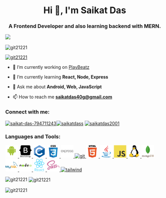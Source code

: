 <h1 align="center">Hi 👋, I'm Saikat Das</h1>
<h3 align="center">A Frontend Developer and also learning backend with MERN.</h3>
<img align=”right” width=400 src=”https://media.tenor.com/qJ5evVs-_uUAAAAC/coding.gif”>
<p align="left"> <img src="https://komarev.com/ghpvc/?username=git21221&label=Profile%20views&color=0e75b6&style=flat" alt="git21221" /> </p>

<p align="left"> <a href="https://github.com/ryo-ma/github-profile-trophy"><img src="https://github-profile-trophy.vercel.app/?username=git21221" alt="git21221" /></a> </p>

- 🔭 I’m currently working on [PlayBeatz](https://github.com/Git21221/PlayBeatz)

- 🌱 I’m currently learning **React, Node, Express**

- 💬 Ask me about **Android, Web, JavaScript**

- 📫 How to reach me **saikatdas40g@gmail.com**

<h3 align="left">Connect with me:</h3>
<p align="left">
<a href="https://linkedin.com/in/saikat-das-794711243" target="blank"><img align="center" src="https://blog.waalaxy.com/wp-content/uploads/2021/01/LinkedIn-Symbole-768x432.png" alt="saikat-das-794711243" height="30" width="55" /></a><a href="https://www.leetcode.com/saikatdass" target="blank"><img align="center" src="https://scontent.fccu2-3.fna.fbcdn.net/v/t39.30808-6/305317853_616467910000160_3824851731065368025_n.png?_nc_cat=100&ccb=1-7&_nc_sid=09cbfe&_nc_aid=0&_nc_ohc=z735yHGhdwAAX8MNXUX&_nc_ht=scontent.fccu2-3.fna&oh=00_AfAsdsaoqyonFq8j6zjw8jPYVcDPyliMmwNOlAg2Dp44Uw&oe=6477E15B" alt="saikatdass" height="30" width="30" /></a>&nbsp;<a href="https://auth.geeksforgeeks.org/user/saikatdas2001" target="blank"><img align="center" src="https://media.geeksforgeeks.org/gfg-gg-logo.svg" alt="saikatdas2001" height="30" width="40" /></a>
</p>

<h3 align="left">Languages and Tools:</h3>
<p align="left"> <a href="https://developer.android.com" target="_blank" rel="noreferrer"> <img src="https://raw.githubusercontent.com/devicons/devicon/master/icons/android/android-original-wordmark.svg" alt="android" width="40" height="40"/> </a> <a href="https://getbootstrap.com" target="_blank" rel="noreferrer"> <img src="https://raw.githubusercontent.com/devicons/devicon/master/icons/bootstrap/bootstrap-plain-wordmark.svg" alt="bootstrap" width="40" height="40"/> </a> <a href="https://www.cprogramming.com/" target="_blank" rel="noreferrer"> <img src="https://raw.githubusercontent.com/devicons/devicon/master/icons/c/c-original.svg" alt="c" width="40" height="40"/> </a> <a href="https://www.w3schools.com/css/" target="_blank" rel="noreferrer"> <img src="https://raw.githubusercontent.com/devicons/devicon/master/icons/css3/css3-original-wordmark.svg" alt="css3" width="40" height="40"/> </a> <a href="https://expressjs.com" target="_blank" rel="noreferrer"> <img src="https://raw.githubusercontent.com/devicons/devicon/master/icons/express/express-original-wordmark.svg" alt="express" width="40" height="40"/> </a> <a href="https://git-scm.com/" target="_blank" rel="noreferrer"> <img src="https://www.vectorlogo.zone/logos/git-scm/git-scm-icon.svg" alt="git" width="40" height="40"/> </a> <a href="https://www.w3.org/html/" target="_blank" rel="noreferrer"> <img src="https://raw.githubusercontent.com/devicons/devicon/master/icons/html5/html5-original-wordmark.svg" alt="html5" width="40" height="40"/> </a> <a href="https://www.java.com" target="_blank" rel="noreferrer"> <img src="https://raw.githubusercontent.com/devicons/devicon/master/icons/java/java-original.svg" alt="java" width="40" height="40"/> </a> <a href="https://developer.mozilla.org/en-US/docs/Web/JavaScript" target="_blank" rel="noreferrer"> <img src="https://raw.githubusercontent.com/devicons/devicon/master/icons/javascript/javascript-original.svg" alt="javascript" width="40" height="40"/> </a> <a href="https://www.linux.org/" target="_blank" rel="noreferrer"> <img src="https://raw.githubusercontent.com/devicons/devicon/master/icons/linux/linux-original.svg" alt="linux" width="40" height="40"/> </a> <a href="https://www.mongodb.com/" target="_blank" rel="noreferrer"> <img src="https://raw.githubusercontent.com/devicons/devicon/master/icons/mongodb/mongodb-original-wordmark.svg" alt="mongodb" width="40" height="40"/> </a> <a href="https://www.mysql.com/" target="_blank" rel="noreferrer"> <img src="https://raw.githubusercontent.com/devicons/devicon/master/icons/mysql/mysql-original-wordmark.svg" alt="mysql" width="40" height="40"/> </a> <a href="https://nodejs.org" target="_blank" rel="noreferrer"> <img src="https://raw.githubusercontent.com/devicons/devicon/master/icons/nodejs/nodejs-original-wordmark.svg" alt="nodejs" width="40" height="40"/> </a> <a href="https://reactjs.org/" target="_blank" rel="noreferrer"> <img src="https://raw.githubusercontent.com/devicons/devicon/master/icons/react/react-original-wordmark.svg" alt="react" width="40" height="40"/> </a> <a href="https://sass-lang.com" target="_blank" rel="noreferrer"> <img src="https://raw.githubusercontent.com/devicons/devicon/master/icons/sass/sass-original.svg" alt="sass" width="40" height="40"/> </a> <a href="https://tailwindcss.com/" target="_blank" rel="noreferrer"> <img src="https://www.vectorlogo.zone/logos/tailwindcss/tailwindcss-icon.svg" alt="tailwind" width="40" height="40"/> </a> </p>

<p><img align="left" src="https://github-readme-stats.vercel.app/api/top-langs?username=git21221&show_icons=true&locale=en&layout=compact" alt="git21221" /></p>

<p>&nbsp;<img align="center" src="https://github-readme-stats.vercel.app/api?username=git21221&show_icons=true&locale=en" alt="git21221" /></p>

<p><img align="center" src="https://github-readme-streak-stats.herokuapp.com/?user=git21221&" alt="git21221" /></p>
